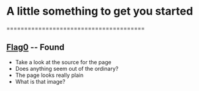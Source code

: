 # A little something to get you started
=======================================

## [Flag0](./flag0) -- Found

- Take a look at the source for the page
- Does anything seem out of the ordinary?
- The page looks really plain
- What is that image?

